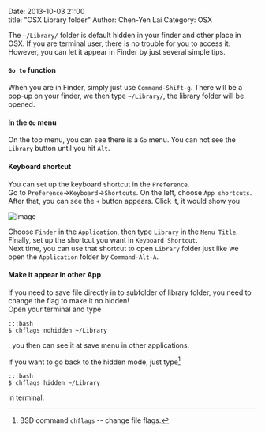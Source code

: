 Date: 2013-10-03 21:00  
title: "OSX Library folder" 
Author: Chen-Yen Lai
Category: OSX


The `~/Library/` folder is default hidden in your finder and other place in OSX. If you are terminal user, there is no trouble for you to access it. However, you can let it appear in Finder by just several simple tips.

#### `Go to` function

When you are in Finder, simply just use `Command-Shift-g`. There will be a pop-up on your finder, we then type `~/Library/`, the library folder will be opened.

#### In the `Go` menu

On the top menu, you can see there is a `Go` menu. You can not see the `Library` button until you hit `Alt`.

#### Keyboard shortcut

You can set up the keyboard shortcut in the `Preference`.  
Go to `Preference`->`Keyboard`->`Shortcuts`. On the left, choose `App shortcuts`. After that, you can see the `+` button appears. Click it, it would show you

![image](https://dl.dropboxusercontent.com/u/165978/osx-library-folder-fig0.png)

Choose `Finder` in the `Application`, then type `Library` in the `Menu Title`. Finally, set up the shortcut you want in `Keyboard Shortcut`.  
Next time, you can use that shortcut to open `Library` folder just like we open the `Application` folder by `Command-Alt-A`.

#### Make it appear in other App

If you need to save file directly in to subfolder of library folder, you need to change the flag to make it no hidden!  
Open your terminal and type

	:::bash
    $ chflags nohidden ~/Library


, you then can see it at save menu in other applications.

If you want to go back to the hidden mode, just type[^1]

	:::bash
    $ chflags hidden ~/Library

in terminal.

[^1]: BSD command `chflags` -- change file flags.